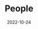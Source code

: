 ---
title: People
date: 2022-10-24

type: landing

sections:
  - block: people
    content:
      title: Meet the Team
      # Choose which groups/teams of users to display.
      #   Edit `user_groups` in each user's profile to add them to one or more of these groups.
      user_groups:
          - 教师团队
          - 学生团队
          - 毕业生团队
      #根据用户的姓（last_name）排序团队成员。
      sort_by: Params.last_name
      sort_ascending: true
      
    design:
      show_interests: false
      show_role: true
      show_social: true
---